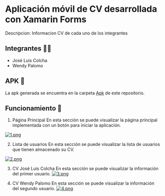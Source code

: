 # Aplicación móvil de CV desarrollada con Xamarin Forms
Descripcion: Informacion CV de cada uno de los integrantes 

## Integrantes :frowning_man:
- José Luis Colcha
- Wendy Palomo

## APK :iphone:

La apk generada se encuentra en la carpeta [Apk](https://github.com/JoseLuisColcha/Curriculum-Vitae-Xamarin/tree/master/Apk) de este repositorio.

## Funcionamiento 📌 

1. Página Principal
En esta sección se puede visualizar la página principal implementada con un botón para iniciar la aplicación.

[![1.png](https://i.postimg.cc/6QT5ZFjy/1.png)](https://postimg.cc/R35B5pzB)

2. Lista de usuarios
En esta sección se puede visualizar la lista de usuarios que tienen almacenado su CV.

[![2.png](https://i.postimg.cc/tT25cZdr/2.png)](https://postimg.cc/dkZrk0xd)

3. CV José Luis Colcha
En esta sección se puede visualizar la información del primer usuario.
[![3.png](https://i.postimg.cc/VkqXT0mj/3.png)](https://postimg.cc/zyfLHBLB)

4. CV Wendy Palomo
En esta sección se puede visualizar la información del segundo usuario.
[![4.png](https://i.postimg.cc/jSMyt0n5/4.png)](https://postimg.cc/xXbX3ZRD)
